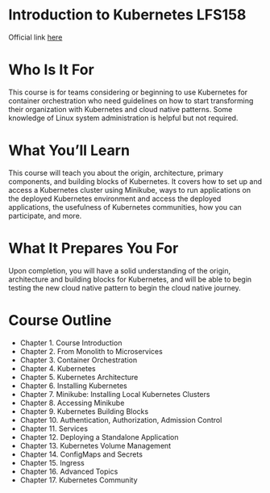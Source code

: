 # Introduction to Kubernetes LFS158

Official link [here](https://training.linuxfoundation.org/training/introduction-to-kubernetes/)

# Who Is It For

This course is for teams considering or beginning to use Kubernetes for container orchestration who need guidelines on how to start transforming their organization with Kubernetes and cloud native patterns. Some knowledge of Linux system administration is helpful but not required.

# What You’ll Learn

This course will teach you about the origin, architecture, primary components, and building blocks of Kubernetes. It covers how to set up and access a Kubernetes cluster using Minikube, ways to run applications on the deployed Kubernetes environment and access the deployed applications, the usefulness of Kubernetes communities, how you can participate, and more.

# What It Prepares You For

Upon completion, you will have a solid understanding of the origin, architecture and building blocks for Kubernetes, and will be able to begin testing the new cloud native pattern to begin the cloud native journey.

# Course Outline

- Chapter 1. Course Introduction
- Chapter 2. From Monolith to Microservices
- Chapter 3. Container Orchestration
- Chapter 4. Kubernetes
- Chapter 5. Kubernetes Architecture
- Chapter 6. Installing Kubernetes
- Chapter 7. Minikube: Installing Local Kubernetes Clusters
- Chapter 8. Accessing Minikube
- Chapter 9. Kubernetes Building Blocks
- Chapter 10. Authentication, Authorization, Admission Control
- Chapter 11. Services
- Chapter 12. Deploying a Standalone Application
- Chapter 13. Kubernetes Volume Management
- Chapter 14. ConfigMaps and Secrets
- Chapter 15. Ingress
- Chapter 16. Advanced Topics
- Chapter 17. Kubernetes Community